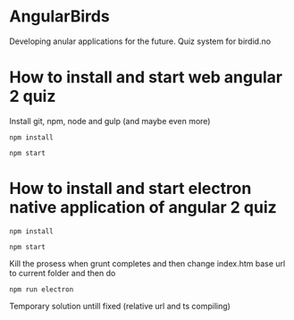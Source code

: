 # AngularBirds
Developing anular applications for the future. Quiz system for birdid.no


# How to install and start web angular 2 quiz
Install git, npm, node and gulp (and maybe even more)

`npm install`

`npm start`


# How to install and start electron native application of angular 2 quiz

`npm install`

`npm start`

Kill the prosess when grunt completes and then change index.htm base url to current folder and then do

`npm run electron`

Temporary solution untill fixed (relative url and ts compiling)
